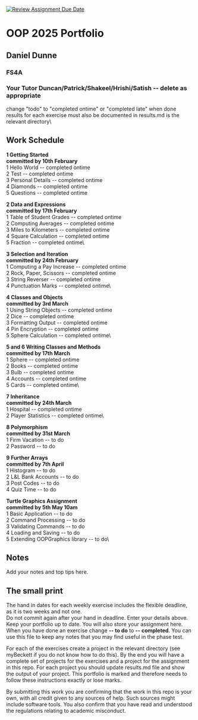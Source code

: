[![Review Assignment Due Date](https://classroom.github.com/assets/deadline-readme-button-22041afd0340ce965d47ae6ef1cefeee28c7c493a6346c4f15d667ab976d596c.svg)](https://classroom.github.com/a/-m6joVjf)

# OOP 2025 Portfolio
## Daniel Dunne
### FS4A 
### Your Tutor Duncan/Patrick/Shakeel/Hrishi/Satish -- delete as appropriate

change "todo" to "completed ontime" or "completed late" when done\
results for each exercise must also be documented in results.md is the relevant directory\

## Work Schedule
**1 Getting Started**\
**committed by 10th February**\
1 Hello World        -- completed ontime\
2 Test               -- completed ontime\
3 Personal Details   -- completed ontime\
4 Diamonds           -- completed ontime\
5 Questions          -- completed ontime

**2 Data and Expressions**\
**committed by 17th February**\
1 Table of Student Grades  -- completed ontime\
2 Computing Averages       -- completed ontime\
3 Miles to Kilometers      -- completed ontime\
4 Square Calculation       -- completed ontime\
5 Fraction                 -- completed ontime\

**3 Selection and Iteration**\
**committed by 24th February**\
1 Computing a Pay Increase   -- completed ontime\
2 Rock, Paper, Scissors      -- completed ontime\
3 String Reverser            -- completed ontime\
4 Punctuation Marks          -- completed ontime\

**4 Classes and Objects**\
**committed by 3rd March**\
1 Using String Objects     -- completed ontime\
2 Dice                     -- completed ontime\
3 Formatting Output        -- completed ontime\
4 Pin Encryption           -- completed ontime\
5 Sphere Calculation       -- completed ontime\

**5 and 6 Writing Classes and Methods**\
**committed by 17th March**\
1 Sphere       -- completed ontime\
2 Books        -- completed ontime\
3 Bulb         -- completed ontime\
4 Accounts     -- completed ontime\
5 Cards        -- completed ontime\

**7 Inheritance**\
**committed by 24th March**\
1 Hospital            -- completed ontime\
2 Player Statistics   -- completed ontime\

**8 Polymorphism**\
**committed by 31st March**\
1 Firm Vacation           -- to do\
2 Password                -- to do

**9 Further Arrays**\
**committed by 7th April**\
1 Histogram             -- to do\
2 L&L Bank Accounts     -- to do\
3 Post Codes            -- to do\
4 Quiz Time             -- to do

**Turtle Graphics Assignment**\
**committed by 5th May 10am**\
1 Basic Application           -- to do\
2 Command Processing          -- to do\
3 Validating Commands        -- to do\
4 Loading and Saving          -- to do\
5 Extending OOPGraphics library    -- to do\

## Notes
Add your notes and top tips here.

## The small print
The hand in dates for each weekly exercise includes the flexible deadline, as it is two weeks and not one.\
Do not commit again after your hand in deadline.
Enter your details above. Keep your portfolio up to date. You will also store your assignment here.
When you have done an exercise change **-- to do** to **-- completed**.
You can use this file to keep any notes that you may find useful in the phase test.

For each of the exercises create a project in the relevant directory (see myBeckett if you do not know how to do this).
By the end you will have a complete set of projects for the exercises and a project for the assignment in this repo.
For each project you should update results.md file and show the output of your project.
This portfolio is marked and therefore needs to follow these instructions exactly or lose marks.

By submitting this work you are confirming that the work in this repo is your own, with all credit given to any sources of help. Such sources might include software tools.
You also confirm that you have read and understood the regulations relating to academic misconduct.
